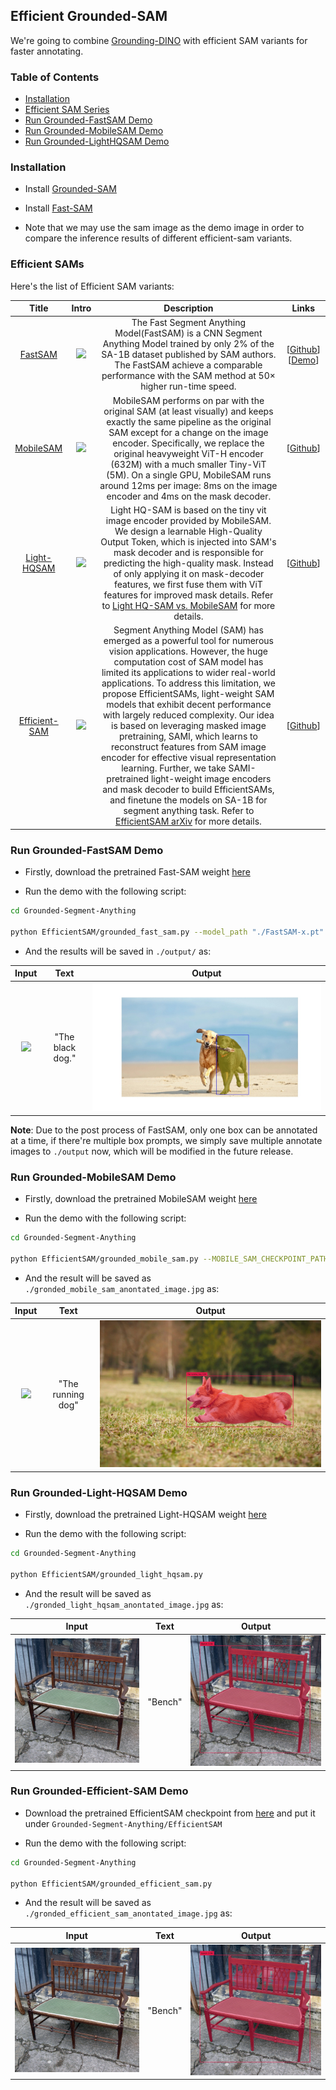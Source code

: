 ## Efficient Grounded-SAM

We're going to combine [Grounding-DINO](https://github.com/IDEA-Research/GroundingDINO) with efficient SAM variants for faster annotating.

<!-- Combining [Grounding-DINO](https://github.com/IDEA-Research/GroundingDINO) and [Fast-SAM](https://github.com/CASIA-IVA-Lab/FastSAM) for faster zero-shot detect and segment anything. -->


### Table of Contents
- [Installation](#installation)
- [Efficient SAM Series](#efficient-sams)
- [Run Grounded-FastSAM Demo](#run-grounded-fastsam-demo)
- [Run Grounded-MobileSAM Demo](#run-grounded-mobilesam-demo)
- [Run Grounded-LightHQSAM Demo](#run-grounded-light-hqsam-demo)


### Installation

- Install [Grounded-SAM](https://github.com/IDEA-Research/Grounded-Segment-Anything#installation)

- Install [Fast-SAM](https://github.com/CASIA-IVA-Lab/FastSAM#installation)

- Note that we may use the sam image as the demo image in order to compare the inference results of different efficient-sam variants.

### Efficient SAMs
Here's the list of Efficient SAM variants:

<div align="center">

| Title | Intro | Description | Links |
|:----:|:----:|:----:|:----:|
| [FastSAM](https://arxiv.org/pdf/2306.12156.pdf) | ![](https://github.com/CASIA-IVA-Lab/FastSAM/blob/main/assets/Overview.png) | The Fast Segment Anything Model(FastSAM) is a CNN Segment Anything Model trained by only 2% of the SA-1B dataset published by SAM authors. The FastSAM achieve a comparable performance with the SAM method at 50× higher run-time speed. | [[Github](https://github.com/CASIA-IVA-Lab/FastSAM)]  [[Demo](https://huggingface.co/spaces/An-619/FastSAM)] |
| [MobileSAM](https://arxiv.org/pdf/2306.14289.pdf) | ![](https://github.com/ChaoningZhang/MobileSAM/blob/master/assets/model_diagram.jpg?raw=true) | MobileSAM performs on par with the original SAM (at least visually) and keeps exactly the same pipeline as the original SAM except for a change on the image encoder. Specifically, we replace the original heavyweight ViT-H encoder (632M) with a much smaller Tiny-ViT (5M). On a single GPU, MobileSAM runs around 12ms per image: 8ms on the image encoder and 4ms on the mask decoder. | [[Github](https://github.com/ChaoningZhang/MobileSAM)] |
| [Light-HQSAM](https://arxiv.org/pdf/2306.01567.pdf) | ![](https://github.com/SysCV/sam-hq/blob/main/figs/sam-hf-framework.png?raw=true) | Light HQ-SAM is based on the tiny vit image encoder provided by MobileSAM. We design a learnable High-Quality Output Token, which is injected into SAM's mask decoder and is responsible for predicting the high-quality mask. Instead of only applying it on mask-decoder features, we first fuse them with ViT features for improved mask details. Refer to [Light HQ-SAM vs. MobileSAM](https://github.com/SysCV/sam-hq#light-hq-sam-vs-mobilesam-on-coco) for more details. | [[Github](https://github.com/SysCV/sam-hq)] |
| [Efficient-SAM](https://github.com/yformer/EfficientSAM) | ![](https://yformer.github.io/efficient-sam/EfficientSAM_files/overview.png) |Segment Anything Model (SAM) has emerged as a powerful tool for numerous vision applications. However, the huge computation cost of SAM model has limited its applications to wider real-world applications. To address this limitation, we propose EfficientSAMs, light-weight SAM models that exhibit decent performance with largely reduced complexity. Our idea is based on leveraging masked image pretraining, SAMI, which learns to reconstruct features from SAM image encoder for effective visual representation learning. Further, we take SAMI-pretrained light-weight image encoders and mask decoder to build EfficientSAMs, and finetune the models on SA-1B for segment anything task. Refer to [EfficientSAM arXiv](https://arxiv.org/pdf/2312.00863.pdf) for more details.| [[Github](https://github.com/yformer/EfficientSAM)] |

</div>


### Run Grounded-FastSAM Demo

- Firstly, download the pretrained Fast-SAM weight [here](https://github.com/CASIA-IVA-Lab/FastSAM#model-checkpoints)

- Run the demo with the following script:

```bash
cd Grounded-Segment-Anything

python EfficientSAM/grounded_fast_sam.py --model_path "./FastSAM-x.pt" --img_path "assets/demo4.jpg" --text "the black dog." --output "./output/"
```

- And the results will be saved in `./output/` as:

<div style="text-align: center">

| Input | Text | Output |
|:---:|:---:|:---:|
|![](/assets/demo4.jpg) | "The black dog." | ![](https://github.com/IDEA-Research/detrex-storage/blob/main/assets/grounded_sam/fast_sam/demo4_0_caption_the%20black%20dog.jpg?raw=true) |

</div>


**Note**: Due to the post process of FastSAM, only one box can be annotated at a time, if there're multiple box prompts, we simply save multiple annotate images to `./output` now, which will be modified in the future release.


### Run Grounded-MobileSAM Demo

- Firstly, download the pretrained MobileSAM weight [here](https://github.com/ChaoningZhang/MobileSAM/tree/master/weights)

- Run the demo with the following script:

```bash
cd Grounded-Segment-Anything

python EfficientSAM/grounded_mobile_sam.py --MOBILE_SAM_CHECKPOINT_PATH "./EfficientSAM/mobile_sam.pt" --SOURCE_IMAGE_PATH "./assets/demo2.jpg" --CAPTION "the running dog"
```

- And the result will be saved as `./gronded_mobile_sam_anontated_image.jpg` as:

<div style="text-align: center">

| Input | Text | Output |
|:---:|:---:|:---:|
|![](/assets/demo2.jpg) | "The running dog" | ![](https://github.com/IDEA-Research/detrex-storage/blob/main/assets/grounded_sam/mobile_sam/grounded_mobile_sam_annotated_image.jpg?raw=true) |

</div>


### Run Grounded-Light-HQSAM Demo

- Firstly, download the pretrained Light-HQSAM weight [here](https://github.com/SysCV/sam-hq#model-checkpoints)

- Run the demo with the following script:

```bash
cd Grounded-Segment-Anything

python EfficientSAM/grounded_light_hqsam.py
```

- And the result will be saved as `./gronded_light_hqsam_anontated_image.jpg` as:

<div style="text-align: center">

| Input | Text | Output |
|:---:|:---:|:---:|
|![](/EfficientSAM/LightHQSAM/example_light_hqsam.png) | "Bench" | ![](/EfficientSAM/LightHQSAM/grounded_light_hqsam_annotated_image.jpg) |

</div>


### Run Grounded-Efficient-SAM Demo

- Download the pretrained EfficientSAM checkpoint from [here](https://github.com/yformer/EfficientSAM#model) and put it under `Grounded-Segment-Anything/EfficientSAM`

- Run the demo with the following script:

```bash
cd Grounded-Segment-Anything

python EfficientSAM/grounded_efficient_sam.py
```

- And the result will be saved as `./gronded_efficient_sam_anontated_image.jpg` as:

<div style="text-align: center">

| Input | Text | Output |
|:---:|:---:|:---:|
|![](/EfficientSAM/LightHQSAM/example_light_hqsam.png) | "Bench" | ![](https://github.com/IDEA-Research/detrex-storage/blob/main/assets/grounded_sam/efficient_sam/grounded_efficient_sam_annotated_image.jpg?raw=true) |

</div>
